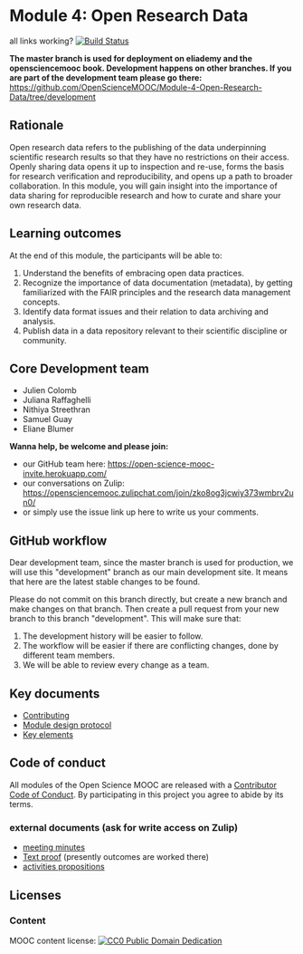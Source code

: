 # Module 4: Open Research Data

all links working? [![Build Status](https://travis-ci.com/OpenScienceMOOC/Module-4-Open-Research-Data.svg?branch=development)](https://travis-ci.com/OpenScienceMOOC/Module-4-Open-Research-Data)

**The master branch is used for deployment on eliademy and the opensciencemooc book. Development happens on other branches. If you are part of the development team please go there:** https://github.com/OpenScienceMOOC/Module-4-Open-Research-Data/tree/development

## Rationale <a name="Rationale"></a>

Open research data refers to the publishing of the data underpinning scientific research results so that they have no restrictions on their access. Openly sharing data opens it up to inspection and re-use, forms the basis for research verification and reproducibility, and opens up a path to broader collaboration. In this module, you will gain insight into the importance of data sharing for reproducible research and how to curate and share your own research data.


## Learning outcomes <a name="Learning outcomes"></a>


At the end of this module, the participants will be able to:

1. Understand the benefits of embracing open data practices.
2. Recognize the importance of data documentation (metadata), by getting familiarized with the FAIR principles and the research data management concepts.
3. Identify data format issues and their relation to data archiving and analysis.
4. Publish data in a data repository relevant to their scientific discipline or community.


## Core Development team

- Julien Colomb
- Juliana Raffaghelli
- Nithiya Streethran
- Samuel Guay
- Eliane Blumer

**Wanna help, be welcome and please join:**

- our GitHub team here: https://open-science-mooc-invite.herokuapp.com/
- our conversations on Zulip: https://opensciencemooc.zulipchat.com/join/zko8og3jcwiy373wmbrv2un0/
- or simply use the issue link up here to write us your comments.

## GitHub workflow

Dear development team, since the master branch is used for production, we will use this "development" branch as our main development site. It means that here are the latest stable changes to be found.

Please do not commit on this branch directly, but create a new branch and make changes on that branch. Then create a pull request from your new branch to this branch "development". This will make sure that:

1. The development history will be easier to follow.
2. The workflow will be easier if there are conflicting changes, done by different team members.
3. We will be able to review every change as a team. 





## Key documents <a name="Key documents"></a>

- [Contributing](CONTRIBUTING.md)
- [Module design protocol](/production_toolkit/MODULE_DESIGN_PROTOCOL.md)
- [Key elements](key_elements.md)


## Code of conduct

All modules of the Open Science MOOC are released with a [Contributor Code of Conduct](CODE_OF_CONDUCT.md). By participating in this project you agree to abide by its terms.


### external documents (ask for write access on Zulip)

- [meeting minutes](https://cryptpad.fr/code/#/2/code/view/tEH0V33jWuDeLNLtK3diOcOBS9UQOhf0o2lkXHkdZ80/)
- [Text proof](https://cryptpad.fr/pad/#/2/pad/edit/gA8iHiW2pKrrvyQy8mADvPJX/) (presently outcomes are worked there)
- [activities propositions](https://docs.google.com/spreadsheets/d/1KzaPvz-5FVj1KzL4ZI-kETvhErrOPxu3s0bJqrgKqA0/edit?usp=sharing)


## Licenses <a name="Licenses"></a>

### Content 
MOOC content license: [![CC0 Public Domain Dedication](https://img.shields.io/badge/License-CC0%201.0-lightgrey.svg)](https://creativecommons.org/publicdomain/zero/1.0/)
